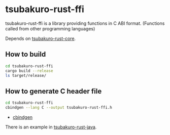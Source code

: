 # tsubakuro-rust-ffi

tsubakuro-rust-ffi is a library providing functions in C ABI format. (Functions called from other programming languages)

Depends on [tsubakuro-rust-core](../tsubakuro-rust-core).

## How to build

```bash
cd tsubakuro-rust-ffi
cargo build --release
ls target/release/
```

## How to generate C header file

```bash
cd tsubakuro-rust-ffi
cbindgen --lang C --output tsubakuro-rust-ffi.h
```

- [cbindgen](https://github.com/mozilla/cbindgen)

There is an example in [tsubakuro-rust-java](../tsubakuro-rust-java).